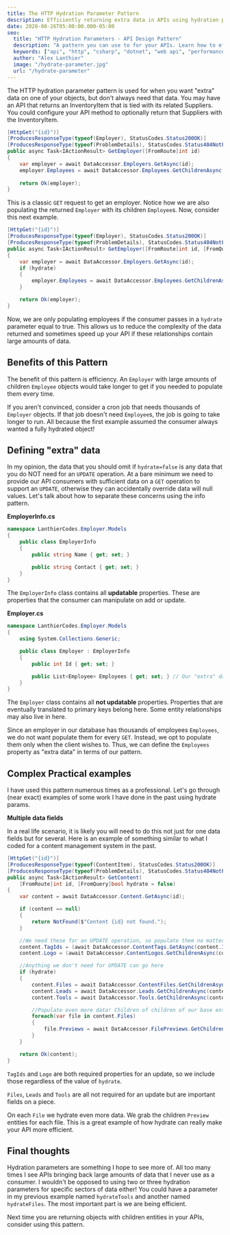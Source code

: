 ```yaml
---
title: The HTTP Hydration Parameter Pattern
description: Efficiently returning extra data in APIs using hydration parameters
date: 2020-08-26T05:00:00.000-05:00
seo:
  title: "HTTP Hydration Parameters - API Design Pattern"
  description: "A pattern you can use to for your APIs. Learn how to efficiently return extra data in APIs using hydration parameters for better performance."
  keywords: ["api", "http", "csharp", "dotnet", "web api", "performance", "design patterns"]
  author: "Alex Lanthier"
  image: "/hydrate-parameter.jpg"
  url: "/hydrate-parameter"
---
```


The HTTP hydration parameter pattern is used for when you want "extra" data on one of your objects, but don't always need that data. You may have an API that returns an InventoryItem that is tied with its related Suppliers. You could configure your API method to optionally return that Suppliers with the InventoryItem.

```csharp
[HttpGet("{id}")]
[ProducesResponseType(typeof(Employer), StatusCodes.Status200OK)]
[ProducesResponseType(typeof(ProblemDetails), StatusCodes.Status404NotFound)]
public async Task<IActionResult> GetEmployer([FromRoute]int id)
{
    var employer = await DataAccessor.Employers.GetAsync(id);
    employer.Employees = await DataAccessor.Employees.GetChildrenAsync(employer.Id);
    
    return Ok(employer);
}
```

This is a classic `GET` request to get an employer. Notice how we are also populating the returned `Employer` with its children `Employee`s. Now, consider this next example.

```csharp
[HttpGet("{id}")]
[ProducesResponseType(typeof(Employer), StatusCodes.Status200OK)]
[ProducesResponseType(typeof(ProblemDetails), StatusCodes.Status404NotFound)]
public async Task<IActionResult> GetEmployer([FromRoute]int id, [FromQuery]bool hydrate = false)
{
    var employer = await DataAccessor.Employers.GetAsync(id);
    if (hydrate)
    {
        employer.Employees = await DataAccessor.Employees.GetChildrenAsync(employer.Id);
    }

    return Ok(employer);
}
```

Now, we are only populating employees if the consumer passes in a `hydrate` parameter equal to true. This allows us to reduce the complexity of the data returned and sometimes speed up your API if these relationships contain large amounts of data.

## Benefits of this Pattern

The benefit of this pattern is efficiency. An `Employer` with large amounts of children `Employee` objects would take longer to get if you needed to populate them every time.

If you aren't convinced, consider a cron job that needs thousands of `Employer` objects. If that job doesn't need `Employee`s, the job is going to take longer to run. All because the first example assumed the consumer always wanted a fully hydrated object!

## Defining "extra" data

In my opinion, the data that you should omit if `hydrate=false` is any data that you do NOT need for an `UPDATE` operation. At a bare minimum we need to provide our API consumers with sufficient data on a `GET` operation to support an `UPDATE`, otherwise they can accidentally override data will null values. Let's talk about how to separate these concerns using the info pattern.

**EmployerInfo.cs**

```csharp
namespace LanthierCodes.Employer.Models
{
    public class EmployerInfo
    {
        public string Name { get; set; }

        public string Contact { get; set; }
    }
}
```

The `EmployerInfo` class contains all **updatable** properties. These are properties that the consumer can manipulate on add or update.

**Employer.cs**

```csharp
namespace LanthierCodes.Employer.Models
{
    using System.Collections.Generic;

    public class Employer : EmployerInfo
    {
        public int Id { get; set; }

        public List<Employee> Employees { get; set; } // Our "extra" data we don't always need to return
    }
}
```

The `Employer` class contains all **not updatable** properties. Properties that are eventually translated to primary keys belong here. Some entity relationships may also live in here.

Since an employer in our database has thousands of employees `Employees`, we do not want populate them for every `GET`. Instead, we opt to populate them only when the client wishes to. Thus, we can define the `Employees` property as "extra data" in terms of our pattern.

## Complex Practical examples

I have used this pattern numerous times as a professional. Let's go through (near exact) examples of some work I have done in the past using hydrate params.

**Multiple data fields**

In a real life scenario, it is likely you will need to do this not just for one data fields but for several. Here is an example of something similar to what I coded for a content management system in the past.

```csharp
[HttpGet("{id}")]
[ProducesResponseType(typeof(ContentItem), StatusCodes.Status200OK)]
[ProducesResponseType(typeof(ProblemDetails), StatusCodes.Status404NotFound)]
public async Task<IActionResult> GetContent(
    [FromRoute]int id, [FromQuery]bool hydrate = false)
{
    var content = await DataAccessor.Content.GetAsync(id);

    if (content == null)
    {
        return NotFound($"Content {id} not found.");
    }

    //We need these for an UPDATE operation, so populate them no matter what
    content.TagIds = (await DataAccessor.ContentTags.GetAsync(content.Id))?.Select(ct => ct.TagId); 
    content.Logo = (await DataAccessor.ContentLogos.GetChildrenAsync(content.Id))?.FirstOrDefault();

    //Anything we don't need for UPDATE can go here
    if (hydrate)
    {
        content.Files = await DataAccessor.ContentFiles.GetChildrenAsync(content.Id);
        content.Leads = await DataAccessor.Leads.GetChildrenAsync(content.Id);
        content.Tools = await DataAccessor.Tools.GetChildrenAsync(content.Id);

        //Populate even more data! Children of children of our base entity
        foreach(var file in content.Files)
        {
            file.Previews = await DataAccessor.FilePreviews.GetChildrenAsync(file.Id);
        }
    }

    return Ok(content);
}
```

`TagIds` and `Logo` are both required properties for an update, so we include those regardless of the value of `hydrate`.

`Files`, `Leads` and `Tools` are all not required for an update but are important fields on a piece.

On each `File` we hydrate even more data. We grab the children `Preview` entities for each file. This is a great example of how hydrate can really make your API more efficient.

## Final thoughts

Hydration parameters are something I hope to see more of. All too many times I see APIs bringing back large amounts of data that I never use as a consumer. I wouldn't be opposed to using two or three hydration parameters for specific sectors of data either! You could have a parameter in my previous example named `hydrateTools` and another named `hydrateFiles`. The most important part is we are being efficient.

Next time you are returning objects with children entities in your APIs, consider using this pattern. 